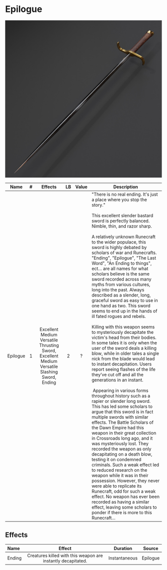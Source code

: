 # Epilogue

![Copyright](Epilogue.jpg)

|   Name   | # |                                            Effects                                            | LB | Value | Description                                                                                                                                                                                                                                                                                                                                                                                                                                                                                                                                                                                                                                                                                                                                                                                                                                                                                                                                                                                                                                                                                                                                                                                                                                                                                                                                                                                                                                                                                                                                                                                                                                                                                                                                                                                                                    |
| :------: | :-: | :-------------------------------------------------------------------------------------------: | :-: | :---: | ------------------------------------------------------------------------------------------------------------------------------------------------------------------------------------------------------------------------------------------------------------------------------------------------------------------------------------------------------------------------------------------------------------------------------------------------------------------------------------------------------------------------------------------------------------------------------------------------------------------------------------------------------------------------------------------------------------------------------------------------------------------------------------------------------------------------------------------------------------------------------------------------------------------------------------------------------------------------------------------------------------------------------------------------------------------------------------------------------------------------------------------------------------------------------------------------------------------------------------------------------------------------------------------------------------------------------------------------------------------------------------------------------------------------------------------------------------------------------------------------------------------------------------------------------------------------------------------------------------------------------------------------------------------------------------------------------------------------------------------------------------------------------------------------------------------------------ |
| Epilogue | 1 | Excellent Medium Versatile Thrusting Sword, Excellent Medium Versatile Slashing Sword, Ending | 2 |   ?   | "There is no real ending. It's just a place where you stop the story."<br /><br />This excellent slender bastard sword is perfectly balanced. Nimble, thin, and razor sharp.<br /><br />A relatively unknown Runecraft to the wider populace, this sword is highly debated by scholars of war and Runecrafts. "Ending", "Epilogue", "The Last Word", "An Ending to things", ect… are all names for what scholars believe is the same sword recorded across many myths from various cultures, long into the past. Always described as a slender, long, graceful sword as easy to use in one hand as two. This sword seems to end up in the hands of ill fated rogues and rebels.<br /><br />Killing with this weapon seems to mysteriously decapitate the victim's head from their bodies. In some tales it is only when the user of the sword deals a killing blow, while in older tales a single nick from the blade would lead to instant decapitation. Users report seeing flashes of the life they’ve cut off and all the generations in an instant.<br /><br /> Appearing in various forms throughout history such as a rapier or slender long sword. This has led some scholars to argue that this sword is in fact multiple swords with similar effects. The Battle Scholars of the Dawn Empire had this weapon in their great collection in Crossroads long ago, and it was mysteriously lost. They recorded the weapon as only decapitating on a death blow, testing it on condemned criminals. Such a weak effect led to reduced research on the weapon while it was in their possession. However, they never were able to replicate its Runecraft, odd for such a weak effect. No weapon has ever been recorded as having a similar effect, leaving some scholars to ponder if there is more to this Runecraft… |

## Effects

| Name   |                            Effect                            |   Duration   |  Source  |
| :----- | :----------------------------------------------------------: | :-----------: | :------: |
| Ending | Creatures killed with this weapon are instantly decapitated. | Instantaneous | Epilogue |
